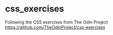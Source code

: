 # css_exercises
Following the CSS exercises from The Odin Project https://github.com/TheOdinProject/css-exercises
